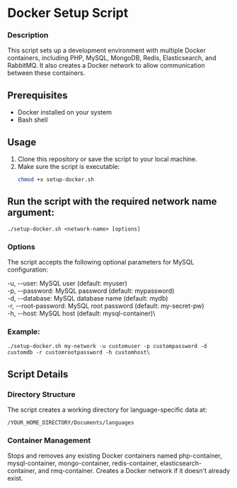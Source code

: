 # Docker Setup Script

### Description

This script sets up a development environment with multiple Docker containers, including PHP, MySQL, MongoDB, Redis, Elasticsearch, and RabbitMQ. It also creates a Docker network to allow communication between these containers.

## Prerequisites

- Docker installed on your system
- Bash shell

## Usage

1. Clone this repository or save the script to your local machine.
2. Make sure the script is executable:
   ```sh
   chmod +x setup-docker.sh

## Run the script with the required network name argument:
```
./setup-docker.sh <network-name> [options]
```

### Options

The script accepts the following optional parameters for MySQL configuration:


-u, --user: MySQL user (default: myuser)\
-p, --password: MySQL password (default: mypassword)\
-d, --database: MySQL database name (default: mydb)\
-r, --root-password: MySQL root password (default: my-secret-pw)\
-h, --host: MySQL host (default: mysql-container)\


### Example:
```
./setup-docker.sh my-network -u customuser -p custompassword -d customdb -r customrootpassword -h customhost\
```

## Script Details
### Directory Structure

The script creates a working directory for language-specific data at:

```
/YOUR_HOME_DIRECTORY/Documents/languages
```

### Container Management
Stops and removes any existing Docker containers named php-container, mysql-container, mongo-container, redis-container, elasticsearch-container, and rmq-container.
Creates a Docker network if it doesn't already exist.




